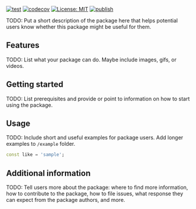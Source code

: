 [![test](https://github.com/Dart-Daravel/daravel-core/actions/workflows/test.yaml/badge.svg)](https://github.com/Dart-Daravel/daravel-core/actions/workflows/test.yaml) [![codecov](https://codecov.io/gh/Dart-Daravel/daravel-core/graph/badge.svg?token=ITU0NL7LY6)](https://codecov.io/gh/Dart-Daravel/daravel-core) [![License: MIT](https://img.shields.io/badge/License-MIT-yellow.svg)](https://opensource.org/licenses/MIT) [![publish](https://github.com/Dart-Daravel/daravel-core/actions/workflows/publish.yaml/badge.svg)](https://github.com/Dart-Daravel/daravel-core/actions/workflows/publish.yaml)

TODO: Put a short description of the package here that helps potential users
know whether this package might be useful for them.

## Features

TODO: List what your package can do. Maybe include images, gifs, or videos.

## Getting started

TODO: List prerequisites and provide or point to information on how to
start using the package.

## Usage

TODO: Include short and useful examples for package users. Add longer examples
to `/example` folder.

```dart
const like = 'sample';
```

## Additional information

TODO: Tell users more about the package: where to find more information, how to
contribute to the package, how to file issues, what response they can expect
from the package authors, and more.
